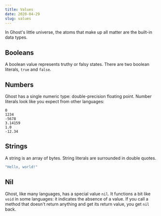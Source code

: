 ```yaml
---
title: Values
date: 2020-04-29
slug: values
---
```


In Ghost's little universe, the atoms that make up all matter are the built-in data types.

## Booleans
A boolean value represents truthy or falsy states. There are two boolean literals, `true` and `false`.

## Numbers
Ghost has a single numeric type: double-precision floating point. Number literals look like you expect from other languages:

```
0
1234
-5678
3.14159
1.0
-12.34
```

## Strings
A string is an array of bytes. String literals are surrounded in double quotes.

```javascript
"Hello, world!"
```

## Nil
Ghost, like many languages, has a special value `nil`. It functions a bit like `void` in some languages: it indicates the absence of a value. If you call a method that doesn't return anything and get its return value, you get `nil` back.